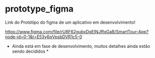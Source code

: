 # prototype_figma

Link do Protótipo do figma de um aplicativo em desenvolvimento!

https://www.figma.com/file/rU8F62gubxDqEINJffqGaB/SmartTour-App?node-id=0-1&t=E53y6qVpsbDVR1c5-0


* Ainda está em fase de desenvolvimento, muitos detalhes ainda estão sendo decididos *
